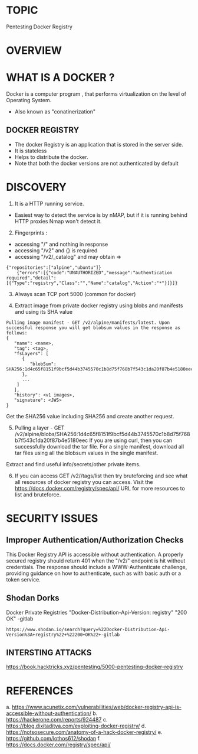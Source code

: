 # TOPIC
Pentesting Docker Registry

# OVERVIEW

# WHAT IS A DOCKER ?
Docker is a computer program , that performs virtualization on the level of Operating System.
- Also known as "conatinerization"

## DOCKER REGISTRY
- The docker Registry is an application that is stored in the server side.
- It is stateless
- Helps to distribute the docker.
- Note that both the docker versions are not authenticated by default

# DISCOVERY

1)  It is a HTTP running service.
- Easiest way to detect the service is by nMAP, but if it is running behind HTTP proxies Nmap won't detect it.

2) Fingerprints :
 - accessing "/" and nothing in response
 - accessing "/v2" and {} is required
 - accessing "/v2/_catalog" and may obtain => 
```
{"repositories":["alpine","ubuntu"]}
	{"errors":[{"code":"UNAUTHORIZED","message":"authentication required","detail":[{"Type":"registry","Class":"","Name":"catalog","Action":"*"}]}]}
```
3) Always scan TCP port 5000 (common for docker)

4) Extract image from private docker registry using blobs and manifests and using its SHA value
```
Pulling image manifest - GET /v2/alpine/manifests/latest. Upon successful response you will get blobsum values in the response as follows:
{
   "name": <name>,
   "tag": <tag>,
   "fsLayers": [
      {
         "blobSum": SHA256:1d4c65f8151f9bcf5d44b3745570c1b8d75f768b7f543c1da20f87b4e5180eec
      },
      ...
    ]
   ],
   "history": <v1 images>,
   "signature": <JWS>
}
```
Get the SHA256 value including SHA256 and create another request.

5) Pulling a layer - GET /v2/alpine/blobs/SHA256:1d4c65f8151f9bcf5d44b3745570c1b8d75f768b7f543c1da20f87b4e5180eec
If you are using curl, then you can successfully download the tar file. For a single manifest, download all tar files using all the blobsum values in the single manifest.

Extract and find useful info/secrets/other private items.

6) If you can access GET /v2/<name>/tags/list then try bruteforcing <name> and see what all resources of docker registry you can access. Visit the https://docs.docker.com/registry/spec/api/ URL for more resources to list and bruteforce.

# SECURITY ISSUES

## Improper Authentication/Authorization Checks
This Docker Registry API is accessible without authentication.
A properly secured registry should return 401 when the "/v2/" endpoint is hit without credentials.
The response should include a WWW-Authenticate challenge, providing guidance on how to authenticate, such as with basic auth or a token service.

## Shodan Dorks
Docker Private Registries
"Docker-Distribution-Api-Version: registry" "200 OK" -gitlab

```
https://www.shodan.io/search?query=%22Docker-Distribution-Api-Version%3A+registry%22+%22200+OK%22+-gitlab
```

## INTERSTING ATTACKS
https://book.hacktricks.xyz/pentesting/5000-pentesting-docker-registry

# REFERENCES

a. https://www.acunetix.com/vulnerabilities/web/docker-registry-api-is-accessible-without-authentication/
b. https://hackerone.com/reports/924487
c. https://blog.dixitaditya.com/exploiting-docker-registry/
d. https://notsosecure.com/anatomy-of-a-hack-docker-registry/
e. https://github.com/lothos612/shodan
f. https://docs.docker.com/registry/spec/api/
